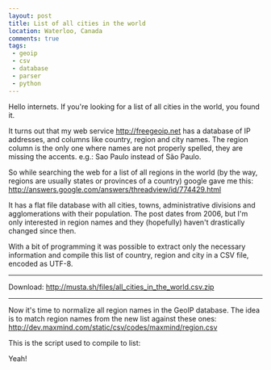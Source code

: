 ```yaml
---
layout: post
title: List of all cities in the world
location: Waterloo, Canada
comments: true
tags:
 - geoip
 - csv
 - database
 - parser
 - python
---
```


Hello internets. If you're looking for a list of all cities in the world,
you found it.

It turns out that my web service <http://freegeoip.net> has a database
of IP addresses, and columns like country, region and city names. The region
column is the only one where names are not properly spelled, they are missing
the accents. e.g.: Sao Paulo instead of São Paulo.

So while searching the web for a list of all regions in the world (by the
way, regions are usually states or provinces of a country) google gave
me this: <http://answers.google.com/answers/threadview/id/774429.html>

It has a flat file database with all cities, towns, administrative
divisions and agglomerations with their population. The post dates
from 2006, but I'm only interested in region names and they (hopefully)
haven't drastically changed since then.

With a bit of programming it was possible to extract only the necessary
information and compile this list of country, region and city in a CSV file,
encoded as UTF-8.

<hr>

Download: <http://musta.sh/files/all_cities_in_the_world.csv.zip>

<hr>

Now it's time to normalize all region names in the GeoIP database. The idea
is to match region names from the new list against these ones:
<http://dev.maxmind.com/static/csv/codes/maxmind/region.csv>

This is the script used to compile to list:

<script src="https://gist.github.com/4592774.js"> </script>

Yeah!
